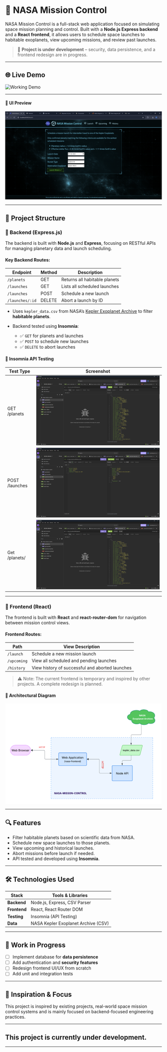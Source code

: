 # 🚀 NASA Mission Control

NASA Mission Control is a full-stack web application focused on simulating space mission planning and control. Built with a **Node.js Express backend** and a **React frontend**, it allows users to schedule space launches to habitable exoplanets, view upcoming missions, and review past launches.

> 🔧 **Project is under development** – security, data persistence, and a frontend redesign are in progress.

---

## 🌐 Live Demo

<!-- Replace with actual GIF or hosted link -->
![Working Demo](images/demo.gif)

---


#### 📸 UI Preview

![Frontend View](images/Launch.png)

---

## 📁 Project Structure

### 🔻 Backend (Express.js)

The backend is built with **Node.js** and **Express**, focusing on RESTful APIs for managing planetary data and launch scheduling.

#### Key Backend Routes:

| Endpoint           | Method | Description                          |
|--------------------|--------|--------------------------------------|
| `/planets`         | GET    | Returns all habitable planets        |
| `/launches`        | GET    | Lists all scheduled launches         |
| `/launches`        | POST   | Schedule a new launch                |
| `/launches/:id`    | DELETE | Abort a launch by ID                 |

- Uses `kepler_data.csv` from NASA’s [Kepler Exoplanet Archive](https://exoplanetarchive.ipac.caltech.edu/) to filter **habitable planets**.

- Backend tested using **Insomnia**:
  - ✅ `GET` for planets and launches
  - ✅ `POST` to schedule new launches
  - ✅ `DELETE` to abort launches

#### 📸 Insomnia API Testing

| Test Type | Screenshot |
|----------|------------|
| GET /planets | ![GET Planets](images/Insomnia-get-planets.png) |
| POST /launches | ![POST Launch](images/Insomnia-post-launch.png) |
| Get /planets/ | ![DELETE Launch](images/Insomnia-get-planets.png) |

---

### 🔺 Frontend (React)

The frontend is built with **React** and **react-router-dom** for navigation between mission control views.

#### Frontend Routes:

| Path           | View Description                          |
|----------------|-------------------------------------------|
| `/launch`      | Schedule a new mission launch             |
| `/upcoming`    | View all scheduled and pending launches   |
| `/history`     | View history of successful and aborted launches |

> ⚠️ Note: The current frontend is temporary and inspired by other projects. A complete redesign is planned.


#### 🚧 Architectural Diagram  

![Frontend View](images/Architectural-Diagram.png)


---

## 🔍 Features

- Filter habitable planets based on scientific data from NASA.
- Schedule new space launches to those planets.
- View upcoming and historical launches.
- Abort missions before launch if needed.
- API tested and developed using **Insomnia**.

---

## 🛠️ Technologies Used

| Stack      | Tools & Libraries                     |
|------------|----------------------------------------|
| **Backend** | Node.js, Express, CSV Parser          |
| **Frontend** | React, React Router DOM               |
| **Testing** | Insomnia (API Testing)                |
| **Data**    | NASA Kepler Exoplanet Archive (CSV)   |

---

## 🚧 Work in Progress

- [ ] Implement database for **data persistence**
- [ ] Add authentication and **security features**
- [ ] Redesign frontend UI/UX from scratch
- [ ] Add unit and integration tests

---

## 🧠 Inspiration & Focus

This project is inspired by existing projects, real-world space mission control systems and is mainly focused on backend-focused engineering practices.

---

## This project is currently under development.

---


